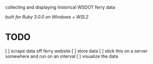 collecting and displaying historical WSDOT ferry data

_built for Ruby 3.0.0 on Windows + WSL2_

# TODO
[ ] scrape data off ferry website
[ ] store data
[ ] stick this on a server somewhere and run on an interval
[ ] visualize the data
